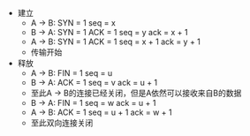 - 建立
	- A -> B: SYN = 1 seq = x
	- B -> A: SYN = 1 ACK = 1 seq = y ack = x + 1
	- A -> B: SYN = 1 ACK = 1 seq = x + 1 ack = y + 1
	- 传输开始
- 释放
	- A -> B: FIN = 1 seq = u
	- B -> A: ACK = 1 seq = v ack = u + 1
	- 至此A -> B的连接已经关闭，但是A依然可以接收来自B的数据
	- B -> A: FIN = 1 seq = w ack = u + 1
	- A -> B: ACK = 1 seq = u + 1 ack = w + 1
	- 至此双向连接关闭